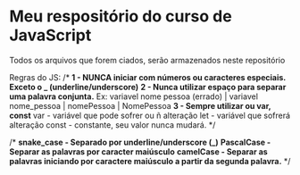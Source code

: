# Meu respositório do curso de JavaScript



Todos os arquivos que forem ciados, serão armazenados neste repositório

Regras do JS: 
/* 
**1 - NUNCA iniciar com números ou caracteres especiais. Exceto o _ (underline/underscore)**
**2 - Nunca utilizar espaço para separar uma palavra conjunta.**
    Ex: variavel nome pessoa (errado) | variavel nome_pessoa | nomePessoa | NomePessoa
**3 - Sempre utilizar ou var, const**
 var - variável que pode sofrer ou ñ alteração
 let - variável que sofrerá alteração
 const - constante, seu valor nunca mudará.
*/

/*
**snake_case - Separado por underline/underscore (_)**
**PascalCase - Separar as palavras por caracter maiúsculo**
**camelCase  - Separar as palavras iniciando por caractere maiúsculo a partir da segunda palavra.**
*/
